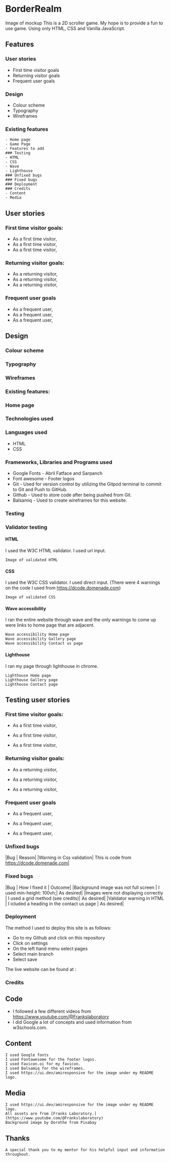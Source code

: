 # BorderRealm

Image of mockup
This is a 2D scroller game. My hope is to provide a fun to use game. Using only HTML, CSS and Vanilla JavaScript.

## Features

   ### User stories
   - First time visitor goals
   - Returning visitor goals
   - Frequent user goals
   ### Design
   - Colour scheme
   - Typography
   - Wireframes
   ### Existing features
    - Home page
    - Game Page
    - Features to add
    ### Testing
    - HTML
    - CSS
    - Wave
    - Lighthouse
    ### Unfixed bugs
    ### Fixed bugs
    ### Deployment
    ### Credits
    - Content
    - Media

## User stories

### First time visitor goals:

   - As a first time visitor, 
   - As a first time visitor, 
   - As a first time visitor, 

### Returning visitor goals:

   - As a returning visitor,
   - As a returning visitor,
   - As a returning visitor,

### Frequent user goals
   - As a frequent user,
   - As a frequent user, 
   - As a frequent user, 

## Design

### Colour scheme


### Typography


### Wireframes

### Existing features:


### Home page

### Technologies used

### Languages used

   - HTML
   - CSS

### Frameworks, Libraries and Programs used
   - Google Fonts - Abril Fatface and Sarpanch 
   - Font awesome - Footer logos
   - Git - Used for version control by utilizing the Gitpod terminal to commit to Git and Push to GitHub.
   - Github - Used to store code after being pushed from Git.
   - Balsamiq - Used to create wireframes for this website.

### Testing

### Validator testing

#### HTML

I used the W3C HTML validator. I used url input.

    Image of validated HTML

#### CSS

I used the W3C CSS validator. I used direct input. (There were 4 warnings on the code I used from https://dcode.domenade.com)

    Image of validated CSS

#### Wave accessibility

I ran the entire website through wave and the only warnings to come up were links to home page that are adjacent.

    Wave accessibility Home page
    Wave accessibility Gallery page
    Wave accessibility Contact us page

#### Lighthouse

I ran my page through lighthouse in chrome.

    Lighthouse Home page
    Lighthouse Gallery page
    Lighthouse Contact page

## Testing user stories

### First time visitor goals:

   - As a first time visitor,

   - As a first time visitor,

   - As a first time visitor,

### Returning visitor goals:

   - As a returning visitor,

   - As a returning visitor,

   - As a returning visitor,
   
### Frequent user goals

   - As a frequent user,

   - As a frequent user,

   - As a frequent user,

### Unfixed bugs

|Bug |	Reason|
|Warning in Css validation| 	This is code from https://dcode.domenade.com|

### Fixed bugs

|Bug |	How I fixed it |	Outcome|
|Background image was not full screen |	I used min-height: 100vh;| 	As desired|
|Images were not displaying correctly |	I used a grid method (see credits)| 	As desired|
|Validator warning in HTML |	I icluded a heading in the contact us page |	As desired|

### Deployment

The method I used to deploy this site is as follows:

- Go to my Github and click on this repository
- Click on settings 
- On the left hand menu select pages
- Select main branch 
- Select save

The live website can be found at : 

### Credits

## Code
   - I followed a few different videos from https://www.youtube.com/@Frankslaboratory
   - I did Google a lot of concepts and used information from w3schools.com.


## Content

    I used Google fonts 
    I used Fontawesome for the footer logos.
    I used Favicon.oi for my favicon.
    I used Balsamiq for the wireframes.
    I used https://ui.dev/amiresponsive for the image under my README logo.

## Media

    I used https://ui.dev/amiresponsive for the image under my README logo.
    All assets are from [Franks Laboratory.](https://www.youtube.com/@Frankslaboratory)
    Background image by Dorothe from Pixabay 


## Thanks

    A special thank you to my mentor for his helpful input and information throughout.
